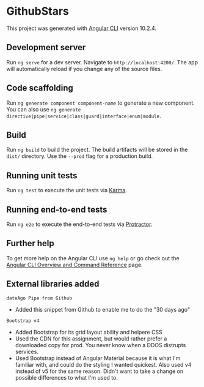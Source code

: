# GithubStars

This project was generated with [Angular CLI](https://github.com/angular/angular-cli) version 10.2.4.

## Development server

Run `ng serve` for a dev server. Navigate to `http://localhost:4200/`. The app will automatically reload if you change any of the source files.

## Code scaffolding

Run `ng generate component component-name` to generate a new component. You can also use `ng generate directive|pipe|service|class|guard|interface|enum|module`.

## Build

Run `ng build` to build the project. The build artifacts will be stored in the `dist/` directory. Use the `--prod` flag for a production build.

## Running unit tests

Run `ng test` to execute the unit tests via [Karma](https://karma-runner.github.io).

## Running end-to-end tests

Run `ng e2e` to execute the end-to-end tests via [Protractor](http://www.protractortest.org/).

## Further help

To get more help on the Angular CLI use `ng help` or go check out the [Angular CLI Overview and Command Reference](https://angular.io/cli) page.

## External libraries added

`dateAgo Pipe from Github` 
- Added this snippet from Github to enable me to do the "30 days ago"

`Bootstrap v4`
- Added Bootstrap for its grid layout ability and helpere CSS
- Used the CDN for this assignment, but would rather prefer a downloaded copy for prod. You never know when a DDOS distrupts services.
- Used Bootstrap instead of Angular Material because it is what I'm familiar with, and could do the styling I wanted quickest. Also used v4 instead of v5 for the same reason. Didn't want to take a change on possible differences to what I'm used to.
